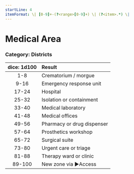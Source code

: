 ```yaml
---
startLine: 4
itemFormat: \| [0-9]+-(?<range>[0-9]+) \| (?<item>.*) \|
---
```

# Medical Area
### Category: Districts

| dice: 1d100 | Result |
|:----:|:-------|
| 1-8 | Crematorium / morgue |
| 9-16 | Emergency response unit |
| 17-24 | Hospital |
| 25-32 | Isolation or containment |
| 33-40 | Medical laboratory |
| 41-48 | Medical offices |
| 49-56 | Pharmacy or drug dispenser |
| 57-64 | Prosthetics workshop |
| 65-72 | Surgical suite |
| 73-80 | Urgent care or triage |
| 81-88 | Therapy ward or clinic |
| 89-100 | New zone via ▶Access |